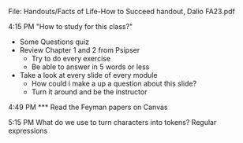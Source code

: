File: Handouts/Facts of Life-How to Succeed handout, Dalio FA23.pdf

4:15 PM
"How to study for this class?"
* Some Questions quiz
* Review Chapter 1 and 2 from Psipser
	* Try to do every exercise
	* Be able to answer in 5 words or less
* Take a look at every slide of every module
	* How could i make a up a question about this slide?
	* Turn it around and be the instructor

4:49 PM
*** Read the Feyman papers on Canvas


5:15 PM
What do we use to turn characters into tokens?
Regular expressions
